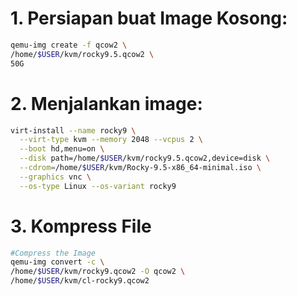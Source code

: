 # 1. Persiapan buat Image Kosong:
```sh
qemu-img create -f qcow2 \
/home/$USER/kvm/rocky9.5.qcow2 \
50G
```

# 2. Menjalankan image:

```sh
virt-install --name rocky9 \
  --virt-type kvm --memory 2048 --vcpus 2 \
  --boot hd,menu=on \
  --disk path=/home/$USER/kvm/rocky9.5.qcow2,device=disk \
  --cdrom=/home/$USER/kvm/Rocky-9.5-x86_64-minimal.iso \
  --graphics vnc \
  --os-type Linux --os-variant rocky9
```

# 3. Kompress File
```sh
#Compress the Image
qemu-img convert -c \
/home/$USER/kvm/rocky9.qcow2 -O qcow2 \
/home/$USER/kvm/cl-rocky9.qcow2
